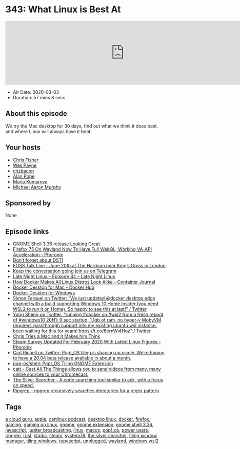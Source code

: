 # 343: What Linux is Best At

<iframe src="https://player.fireside.fm/v2/RUkczH-V+1w3EPMqg?theme=dark" width="740" height="200" frameborder="0" scrolling="no"></iframe>

* Air Date: 2020-03-03
* Duration: 57 mins 8 secs

## About this episode

We try the Mac desktop for 30 days, find out what we think it does best, and where Linux will always have it beat.

## Your hosts
* [Chris Fisher](https://linuxunplugged.com/hosts/chrislas)
* [Wes Payne](https://linuxunplugged.com/hosts/wes)
* [chzbacon](https://linuxunplugged.com/hosts/chzbacon)
* [Alan Pope](https://linuxunplugged.com/guests/alanpope)
* [Maria Komarova](https://linuxunplugged.com/guests/mariakomarova)
* [Michael Aaron Murphy ](https://linuxunplugged.com/guests/michaelaaronmurphy)

## Sponsored by

None



## Episode links

  * [GNOME Shell 3.36 release Looking Great](https://blogs.gnome.org/shell-dev/2020/03/02/this-month-in-mutter-gnome-shell-february-2020/ "GNOME Shell 3.36 release Looking Great")
  * [Firefox 75 On Wayland Now To Have Full WebGL, Working VA-API Acceleration - Phoronix](https://www.phoronix.com/scan.php?page=news_item&px=Firefox-75-Wayland-Great-Shape "Firefox 75 On Wayland Now To Have Full WebGL, Working VA-API Acceleration - Phoronix")
  * [Don’t forget about DST!](https://www.jupiterbroadcasting.com/release-calendar/ "Don’t forget about DST!")
  * [FOSS Talk Live - June 20th at The Harrison near King’s Cross in London](https://fosstalk.com/foss-talk-live-2020 "FOSS Talk Live - June 20th at The Harrison near King’s Cross in London")
  * [Keep the conversation going join us on Telegram](https://jupiterbroadcasting.com/telegram "Keep the conversation going join us on Telegram")
  * [Late Night Linux – Episode 84 – Late Night Linux](https://latenightlinux.com/late-night-linux-episode-84/ "Late Night Linux – Episode 84 – Late Night Linux")
  * [How Docker Makes All Linux Distros Look Alike - Container Journal](https://containerjournal.com/features/docker-makes-linux-distros-look-alike/ "How Docker Makes All Linux Distros Look Alike - Container Journal")
  * [Docker Desktop for Mac - Docker Hub](https://hub.docker.com/editions/community/docker-ce-desktop-mac "Docker Desktop for Mac - Docker Hub")
  * [Docker Desktop for Windows](https://hub.docker.com/editions/community/docker-ce-desktop-windows "Docker Desktop for Windows")
  * [Simon Ferquel on Twitter: “We just updated @docker desktop edge channel with a build supporting Windows 10 Home Insider (you need WSL2 to run it on Home). So happy to see this at last!” / Twitter](https://twitter.com/sferquel/status/1234540699548364802?s=12 "Simon Ferquel on Twitter: “We just updated @docker desktop edge channel with a build supporting Windows 10 Home Insider \(you need WSL2 to run it on Home\). So happy to see this at last!” / Twitter")
  * [Yong Sheng on Twitter: “running #docker on #wsl2 from a fresh reboot of #windows10 20H1: 9 sec startup, 1.1gb of ram, no hyper-v MobyVM required. passthrough support into my existing ubuntu wsl instance. been waiting for this for years! https://t.co/6ernWi4Hoz” / Twitter](https://twitter.com/ystan_/status/1233650086728437761?s=12 "Yong Sheng on Twitter: “running #docker on #wsl2 from a fresh reboot of #windows10 20H1: 9 sec startup, 1.1gb of ram, no hyper-v MobyVM required. passthrough support into my existing ubuntu wsl instance. been waiting for this for years! https://t.co/6ernWi4Hoz” / Twitter")
  * [Chris Tries a Mac and it Makes him Think](https://markdownshare.com/view/b7be6016-73fb-472f-8c3e-48cb8bcff127 "Chris Tries a Mac and it Makes him Think")
  * [Steam Survey Updated For February 2020 With Latest Linux Figures - Phoronix](https://www.phoronix.com/scan.php?page=news_item&px=steam-survey-feb-2020 "Steam Survey Updated For February 2020 With Latest Linux Figures - Phoronix")
  * [Carl Richell on Twitter: Pop!_OS tiling is shaping up nicely. We’re hoping to have a 20.04 beta release available in about a month.](https://twitter.com/carlrichell/status/1232445892017311746 "Carl Richell on Twitter: Pop!_OS tiling is shaping up nicely. We’re hoping to have a 20.04 beta release available in about a month.")
  * [pop-os/shell: Pop!_OS Tiling GNOME Extension](https://github.com/pop-os/shell "pop-os/shell: Pop!_OS Tiling GNOME Extension")
  * [catt - Cast All The Things allows you to send videos from many, many online sources to your Chromecast.](https://github.com/skorokithakis/catt "catt - Cast All The Things allows you to send videos from many, many online sources to your Chromecast.")
  * [The Silver Searcher - A code searching tool similar to ack, with a focus on speed.](https://github.com/ggreer/the_silver_searcher "The Silver Searcher - A code searching tool similar to ack, with a focus on speed.")
  * [Ripgrep - ripgrep recursively searches directories for a regex pattern](https://github.com/BurntSushi/ripgrep "Ripgrep - ripgrep recursively searches directories for a regex pattern")



## Tags

[a cloud guru](https://linuxunplugged.com/tags/a%20cloud%20guru), [apple](https://linuxunplugged.com/tags/apple), [cattlinux podcast](https://linuxunplugged.com/tags/cattlinux%20podcast), [desktop linux](https://linuxunplugged.com/tags/desktop%20linux), [docker](https://linuxunplugged.com/tags/docker), [firefox](https://linuxunplugged.com/tags/firefox), [gaming](https://linuxunplugged.com/tags/gaming), [gaming on linux](https://linuxunplugged.com/tags/gaming%20on%20linux), [gnome](https://linuxunplugged.com/tags/gnome), [gnome extension](https://linuxunplugged.com/tags/gnome%20extension), [gnome shell 3.36](https://linuxunplugged.com/tags/gnome%20shell%203.36), [javascript](https://linuxunplugged.com/tags/javascript), [jupiter broadcasting](https://linuxunplugged.com/tags/jupiter%20broadcasting), [linux](https://linuxunplugged.com/tags/linux), [macos](https://linuxunplugged.com/tags/macos), [pop!_os](https://linuxunplugged.com/tags/pop!_os), [power users](https://linuxunplugged.com/tags/power%20users), [ripgrep](https://linuxunplugged.com/tags/ripgrep), [rust](https://linuxunplugged.com/tags/rust), [stadia](https://linuxunplugged.com/tags/stadia), [steam](https://linuxunplugged.com/tags/steam), [system76](https://linuxunplugged.com/tags/system76), [the silver searcher](https://linuxunplugged.com/tags/the%20silver%20searcher), [tiling window manager](https://linuxunplugged.com/tags/tiling%20window%20manager), [tiling windows](https://linuxunplugged.com/tags/tiling%20windows), [typescript](https://linuxunplugged.com/tags/typescript), [unplugged](https://linuxunplugged.com/tags/unplugged), [wayland](https://linuxunplugged.com/tags/wayland), [windows wsl2](https://linuxunplugged.com/tags/windows%20wsl2)